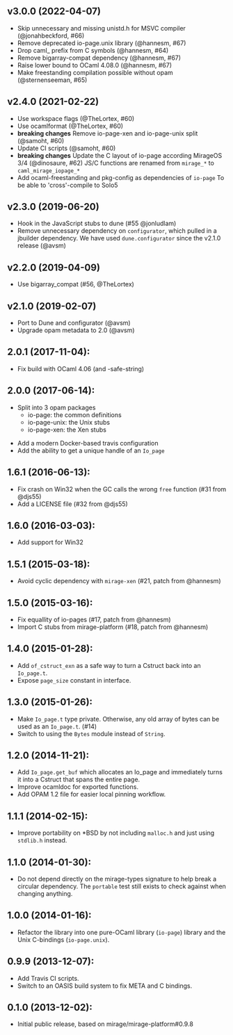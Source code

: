 ## v3.0.0 (2022-04-07)
* Skip unnecessary and missing unistd.h for MSVC compiler (@jonahbeckford, #66)
* Remove deprecated io-page.unix library (@hannesm, #67)
* Drop caml_ prefix from C symbols (@hannesm, #64)
* Remove bigarray-compat dependency (@hannesm, #67)
* Raise lower bound to OCaml 4.08.0 (@hannesm, #67)
* Make freestanding compilation possible without opam (@sternenseeman, #65)

## v2.4.0 (2021-02-22)
* Use workspace flags (@TheLortex, #60)
* Use ocamlformat (@TheLortex, #60)
* **breaking changes** Remove io-page-xen and io-page-unix split (@samoht, #60)
* Update CI scripts (@samoht, #60)
* **breaking changes** Update the C layout of io-page according MirageOS 3/4 (@dinosaure, #62)
  JS/C functions are renamed from `mirage_*` to `caml_mirage_iopage_*`
* Add ocaml-freestanding and pkg-config as dependencies of `io-page`
  To be able to 'cross'-compile to Solo5

## v2.3.0 (2019-06-20)
* Hook in the JavaScript stubs to dune (#55 @jonludlam)
* Remove unnecessary dependency on `configurator`, which pulled
  in a jbuilder dependency. We have used `dune.configurator` since the
  v2.1.0 release (@avsm)

## v2.2.0 (2019-04-09)
* Use bigarray_compat (#56, @TheLortex)

## v2.1.0 (2019-02-07)
* Port to Dune and configurator (@avsm)
* Upgrade opam metadata to 2.0 (@avsm)

## 2.0.1 (2017-11-04):
* Fix build with OCaml 4.06 (and -safe-string)

## 2.0.0 (2017-06-14):
* Split into 3 opam packages
  - io-page: the common definitions
  - io-page-unix: the Unix stubs
  - io-page-xen: the Xen stubs
- Add a modern Docker-based travis configuration
- Add the ability to get a unique handle of an `Io_page`

## 1.6.1 (2016-06-13):
* Fix crash on Win32 when the GC calls the wrong `free` function (#31 from @djs55)
* Add a LICENSE file (#32 from @djs55)

## 1.6.0 (2016-03-03):
* Add support for Win32

## 1.5.1 (2015-03-18):
* Avoid cyclic dependency with `mirage-xen` (#21, patch from @hannesm)

## 1.5.0 (2015-03-16):
* Fix equallity of io-pages (#17, patch from @hannesm)
* Import C stubs from mirage-platform (#18, patch from @hannesm)

## 1.4.0 (2015-01-28):
* Add `of_cstruct_exn` as a safe way to turn a Cstruct back into an `Io_page.t`.
* Expose `page_size` constant in interface.

## 1.3.0 (2015-01-26):
* Make `Io_page.t` type private. Otherwise, any old array of bytes
  can be used as an `Io_page.t`. (#14)
* Switch to using the `Bytes` module instead of `String`.

## 1.2.0 (2014-11-21):
* Add `Io_page.get_buf` which allocates an Io_page
  and immediately turns it into a Cstruct that spans the
  entire page.
* Improve ocamldoc for exported functions.
* Add OPAM 1.2 file for easier local pinning workflow.

## 1.1.1 (2014-02-15):
* Improve portability on *BSD by not including `malloc.h` and
  just using `stdlib.h` instead.

## 1.1.0 (2014-01-30):
* Do not depend directly on the mirage-types signature to help
  break a circular dependency.  The `portable` test still exists
  to check against when changing anything.

## 1.0.0 (2014-01-16):
* Refactor the library into one pure-OCaml library (`io-page`)
  library and the Unix C-bindings (`io-page.unix`).

## 0.9.9 (2013-12-07):
* Add Travis CI scripts.
* Switch to an OASIS build system to fix META and C bindings.

## 0.1.0 (2013-12-02):
* Initial public release, based on mirage/mirage-platform#0.9.8
